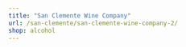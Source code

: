 ```yaml
---
title: "San Clemente Wine Company"
url: /san-clemente/san-clemente-wine-company-2/
shop: alcohol
---
```

